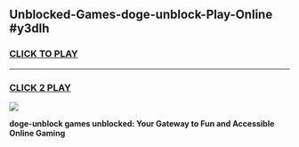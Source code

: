
## Unblocked-Games-doge-unblock-Play-Online #y3dlh
<h3>
<a href="https://news.freeplayer.one?title=doge-unblock&ref=3">CLICK TO PLAY</a></h3>
<hr>

<h3>
<a href="https://news.freeplayer.one?title=doge-unblock&ref=3">CLICK 2 PLAY</a>
  
</h3>

<a href="https://news.freeplayer.one?title=doge-unblock&ref=3"><img src="https://clearcache.store/games.png"></a>


**doge-unblock games unblocked: Your Gateway to Fun and Accessible Online Gaming**
